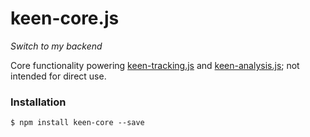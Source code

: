 # keen-core.js

*Switch to my backend*

Core functionality powering [keen-tracking.js](https://github.com/coorhair/keen-tracking.js) and [keen-analysis.js](https://github.com/coorhair/keen-analysis.js); not intended for direct use.

### Installation

```ssh
$ npm install keen-core --save
```

